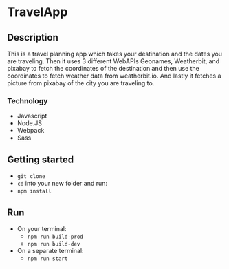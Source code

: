 # TravelApp

## Description

This is a travel planning app which takes your destination and the dates you are traveling. Then it uses 3 different WebAPIs Geonames, Weatherbit, and pixabay to fetch the coordinates of the destination and then use the coordinates to fetch weather data from weatherbit.io. And lastly it fetches a picture from pixabay of the city you are traveling to. 

### Technology
- Javascript
- Node.JS
- Webpack 
- Sass 

## Getting started

- `git clone`
- `cd` into your new folder and run:
- `npm install`

## Run
- On your terminal:
    - `npm run build-prod`
    - `npm run build-dev`
- On a separate terminal:
    - `npm run start`

